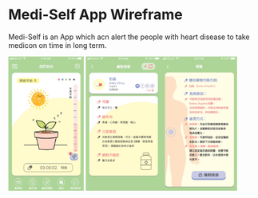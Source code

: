 # Medi-Self App Wireframe
Medi-Self is an App which acn alert the people with heart disease to take medicon on time in long term.

<img src="./Mockup.hyperesources/home2.jpg" width="30%"> <img src="./Mockup.hyperesources/list_bokey.jpg" width="30%"><img src="./Mockup.hyperesources/side_effect_stomachache.jpg" width="30%">
